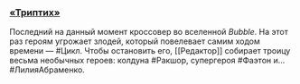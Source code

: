 ### [**«Триптих»**](https://bookmate.ru/series/sfjpmNZj?utm_source=bookmate&utm_medium=selfpromo_bookmate&utm_campaign=bubble&utm_term=&utm_content=)

Последний на данный момент кроссовер во вселенной _Bubble_. На этот раз героям угрожает злодей, который повелевает самим ходом времени — #Цикл. Чтобы остановить его, [[Редактор]] собирает троицу весьма необычных героев: колдуна #Ракшор, супергероя #Фаэтон и… #ЛилияАбраменко.